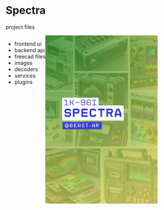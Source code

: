 # Spectra
project files

<section style="display:flex">

- frontend ui
- backend api
- freecad files
- images
- decoders
- services
- plugins

<img src="images/Spectra-96i.jpg" alt="Spectra-2025" style="max-width: 300px;">
</section>
